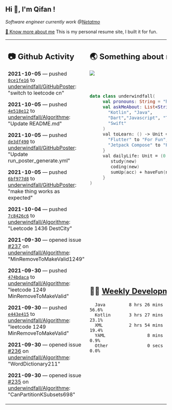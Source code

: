 <h2> Hi 👋, I'm Qifan ! </h2>
<p><em>Software engineer currently work @<a href="https://www.netatmo.com">Netatmo</a>
</em></p><p><a href="https://qifanyang.com/resume" target="_blank"> 🔭 Know more about me</a> This is my personal resume site, I built it for fun.</p>
<table><tr><td valign="top" rowspan="2">

 ## 📷 Github Activity
 <!-- githubActivity starts -->
  **2021-10-05** — pushed [`0ce1fe16`](https://github.com/underwindfall/GitHubPoster/commit/0ce1fe168eccac64a3878076743a32fb56721971) to [underwindfall/GitHubPoster](https://api.github.com/repos/underwindfall/GitHubPoster): "switch to leetcode cn"

  **2021-10-05** — pushed [`4e518e12`](https://github.com/underwindfall/Algorithme/commit/4e518e12b5156d90d124555ea7ee093cc7be2fdf) to [underwindfall/Algorithme](https://api.github.com/repos/underwindfall/Algorithme): "Update README.md"

  **2021-10-05** — pushed [`de3df490`](https://github.com/underwindfall/GitHubPoster/commit/de3df4908549018d83a273aabbe989810ff35f68) to [underwindfall/GitHubPoster](https://api.github.com/repos/underwindfall/GitHubPoster): "Update run_poster_generate.yml"

  **2021-10-05** — pushed [`6bf977d8`](https://github.com/underwindfall/GitHubPoster/commit/6bf977d89e72e7dd4aaf23a9935fa4163b85e750) to [underwindfall/GitHubPoster](https://api.github.com/repos/underwindfall/GitHubPoster): "make thing works as expected"

  **2021-10-04** — pushed [`7c8426c6`](https://github.com/underwindfall/Algorithme/commit/7c8426c6cb5d638bf8da5eb3e91eaeb0dfb15179) to [underwindfall/Algorithme](https://api.github.com/repos/underwindfall/Algorithme): "Leetcode 1436 DestCity"

  **2021-09-30** — opened issue [#237](https://api.github.com/repos/underwindfall/Algorithme/issues/237) on [underwindfall/Algorithme](https://api.github.com/repos/underwindfall/Algorithme): "MinRemoveToMakeValid1249"

  **2021-09-30** — pushed [`474bdaca`](https://github.com/underwindfall/Algorithme/commit/474bdaca94d24169b55c6b19c07138a14be6de30) to [underwindfall/Algorithme](https://api.github.com/repos/underwindfall/Algorithme): "leetcode 1249 MinRemoveToMakeValid"

  **2021-09-30** — pushed [`e443e415`](https://github.com/underwindfall/Algorithme/commit/e443e4154ed4ef79d1d21f7aa35d2ccd9b75c07a) to [underwindfall/Algorithme](https://api.github.com/repos/underwindfall/Algorithme): "leetcode 1249 MinRemoveToMakeValid"

  **2021-09-30** — opened issue [#236](https://api.github.com/repos/underwindfall/Algorithme/issues/236) on [underwindfall/Algorithme](https://api.github.com/repos/underwindfall/Algorithme): "WordDictionary211"

  **2021-09-30** — opened issue [#235](https://api.github.com/repos/underwindfall/Algorithme/issues/235) on [underwindfall/Algorithme](https://api.github.com/repos/underwindfall/Algorithme): "CanPartitionKSubsets698"
 <!-- githubActivity ends -->
 </td><td valign="top">

 ## 🌏 Something about me
 <!-- profile starts -->
 <a href="https://github.com/underwindfall" width="100%">
   <img src="https://activity-graph.herokuapp.com/graph?username=underwindfall&theme=react-dark&hide_border=true&bg_color=00000000&color=BDDFFF&line=6E93B5&point=BDDFFF"/>
 </a>
 <br/>
 <br/>
 <br/>

 ```kotlin
 data class underwindfall(
      val pronouns: String = "he|him",
      val askMeAbout: List<String> = listOf(
        "Kotlin", "Java",
        "Dart","Javascript", "Typescript",
        "Swift"
      )
      val toLearn: () -> Unit = {
        "Flutter" to "For Fun",
        "Jetpack Compose" to "Future"
      }
      val dailyLife: Unit = (0..end).reduce { acc, new ->
         study(new)
         coding(new)
         sumUp(acc) + haveFun(new)
      }
 )
 ```
 <!-- profile ends -->
 </td></tr><tr><td valign="top">

 ## 🏊‍♂️ <a href="https://gist.github.com/underwindfall/377ee88ba1fabd1e93516e48ca9c61eb" target="_blank">Weekly Development Breakdown</a>
  <!-- codeTime starts -->
  ```text
    Java         8 hrs 26 mins  ■■■■■■■■■■■■■■■■■□□□□□□□  56.6%
    Kotlin       3 hrs 27 mins  ■■■■■■■■■□□□□□□□□□□□□□□□  23.1%
    XML          2 hrs 54 mins  ■■■■■■■■◱□□□□□□□□□□□□□□□  19.4%
    YAML                8 mins  ■■■▦□□□□□□□□□□□□□□□□□□□□   0.9%
    Other               0 secs  ■■■▥□□□□□□□□□□□□□□□□□□□□   0.0%
  ```
  <!-- codeTime starts -->
  </td></tr></table>